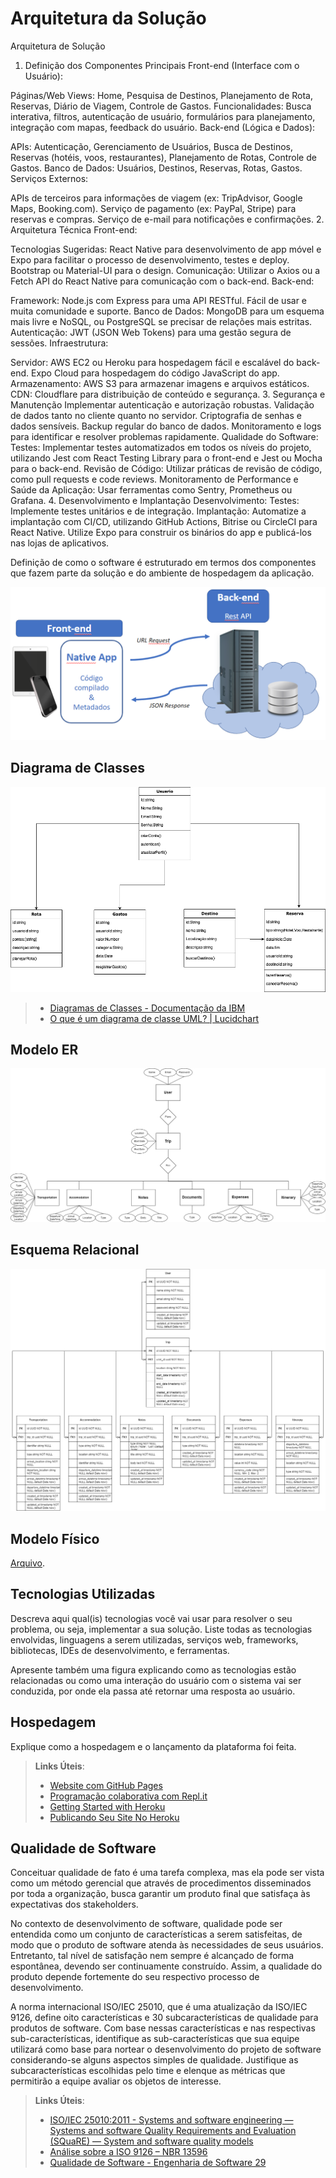 # Arquitetura da Solução
Arquitetura de Solução
1. Definição dos Componentes Principais
Front-end (Interface com o Usuário):

Páginas/Web Views: Home, Pesquisa de Destinos, Planejamento de Rota, Reservas, Diário de Viagem, Controle de Gastos.
Funcionalidades: Busca interativa, filtros, autenticação de usuário, formulários para planejamento, integração com mapas, feedback do usuário.
Back-end (Lógica e Dados):

APIs: Autenticação, Gerenciamento de Usuários, Busca de Destinos, Reservas (hotéis, voos, restaurantes), Planejamento de Rotas, Controle de Gastos.
Banco de Dados: Usuários, Destinos, Reservas, Rotas, Gastos.
Serviços Externos:

APIs de terceiros para informações de viagem (ex: TripAdvisor, Google Maps, Booking.com).
Serviço de pagamento (ex: PayPal, Stripe) para reservas e compras.
Serviço de e-mail para notificações e confirmações.
2. Arquitetura Técnica
Front-end:

Tecnologias Sugeridas: React Native para desenvolvimento de app móvel e Expo para facilitar o processo de desenvolvimento, testes e deploy. Bootstrap ou Material-UI para o design.
Comunicação: Utilizar o Axios ou a Fetch API do React Native para comunicação com o back-end.
Back-end:

Framework: Node.js com Express para uma API RESTful. Fácil de usar e muita comunidade e suporte.
Banco de Dados: MongoDB para um esquema mais livre e NoSQL, ou PostgreSQL se precisar de relações mais estritas.
Autenticação: JWT (JSON Web Tokens) para uma gestão segura de sessões.
Infraestrutura:

Servidor: AWS EC2 ou Heroku para hospedagem fácil e escalável do back-end. Expo Cloud para hospedagem do código JavaScript do app.
Armazenamento: AWS S3 para armazenar imagens e arquivos estáticos.
CDN: Cloudflare para distribuição de conteúdo e segurança.
3. Segurança e Manutenção
Implementar autenticação e autorização robustas.
Validação de dados tanto no cliente quanto no servidor.
Criptografia de senhas e dados sensíveis.
Backup regular do banco de dados.
Monitoramento e logs para identificar e resolver problemas rapidamente.
Qualidade do Software:
Testes: Implementar testes automatizados em todos os níveis do projeto, utilizando Jest com React Testing Library para o front-end e Jest ou Mocha para o back-end.
Revisão de Código: Utilizar práticas de revisão de código, como pull requests e code reviews.
Monitoramento de Performance e Saúde da Aplicação: Usar ferramentas como Sentry, Prometheus ou Grafana.
4. Desenvolvimento e Implantação
Desenvolvimento: 
Testes: Implemente testes unitários e de integração.
Implantação: Automatize a implantação com CI/CD, utilizando GitHub Actions, Bitrise ou CircleCI para React Native. Utilize Expo para construir os binários do app e publicá-los nas lojas de aplicativos.

Definição de como o software é estruturado em termos dos componentes que fazem parte da solução e do ambiente de hospedagem da aplicação.

![Arquitetura da Solução](img/02-mob-arch.png)

## Diagrama de Classes

<img src ='./img/Diagrama de classes.drawio (1).png'>

> - [Diagramas de Classes - Documentação da IBM](https://www.ibm.com/docs/pt-br/rational-soft-arch/9.6.1?topic=diagrams-class)
> - [O que é um diagrama de classe UML? | Lucidchart](https://www.lucidchart.com/pages/pt/o-que-e-diagrama-de-classe-uml)

## Modelo ER

<img src ='./img/ER Diagram.drawio.png'>

## Esquema Relacional

<img src ='./img/LDM.drawio.png'>

## Modelo Físico

[Arquivo](../src/bd/table_scripts.sql).

## Tecnologias Utilizadas

Descreva aqui qual(is) tecnologias você vai usar para resolver o seu problema, ou seja, implementar a sua solução. Liste todas as tecnologias envolvidas, linguagens a serem utilizadas, serviços web, frameworks, bibliotecas, IDEs de desenvolvimento, e ferramentas.

Apresente também uma figura explicando como as tecnologias estão relacionadas ou como uma interação do usuário com o sistema vai ser conduzida, por onde ela passa até retornar uma resposta ao usuário.

## Hospedagem

Explique como a hospedagem e o lançamento da plataforma foi feita.

> **Links Úteis**:
>
> - [Website com GitHub Pages](https://pages.github.com/)
> - [Programação colaborativa com Repl.it](https://repl.it/)
> - [Getting Started with Heroku](https://devcenter.heroku.com/start)
> - [Publicando Seu Site No Heroku](http://pythonclub.com.br/publicando-seu-hello-world-no-heroku.html)

## Qualidade de Software

Conceituar qualidade de fato é uma tarefa complexa, mas ela pode ser vista como um método gerencial que através de procedimentos disseminados por toda a organização, busca garantir um produto final que satisfaça às expectativas dos stakeholders.

No contexto de desenvolvimento de software, qualidade pode ser entendida como um conjunto de características a serem satisfeitas, de modo que o produto de software atenda às necessidades de seus usuários. Entretanto, tal nível de satisfação nem sempre é alcançado de forma espontânea, devendo ser continuamente construído. Assim, a qualidade do produto depende fortemente do seu respectivo processo de desenvolvimento.

A norma internacional ISO/IEC 25010, que é uma atualização da ISO/IEC 9126, define oito características e 30 subcaracterísticas de qualidade para produtos de software.
Com base nessas características e nas respectivas sub-características, identifique as sub-características que sua equipe utilizará como base para nortear o desenvolvimento do projeto de software considerando-se alguns aspectos simples de qualidade. Justifique as subcaracterísticas escolhidas pelo time e elenque as métricas que permitirão a equipe avaliar os objetos de interesse.

> **Links Úteis**:
>
> - [ISO/IEC 25010:2011 - Systems and software engineering — Systems and software Quality Requirements and Evaluation (SQuaRE) — System and software quality models](https://www.iso.org/standard/35733.html/)
> - [Análise sobre a ISO 9126 – NBR 13596](https://www.tiespecialistas.com.br/analise-sobre-iso-9126-nbr-13596/)
> - [Qualidade de Software - Engenharia de Software 29](https://www.devmedia.com.br/qualidade-de-software-engenharia-de-software-29/18209/)
